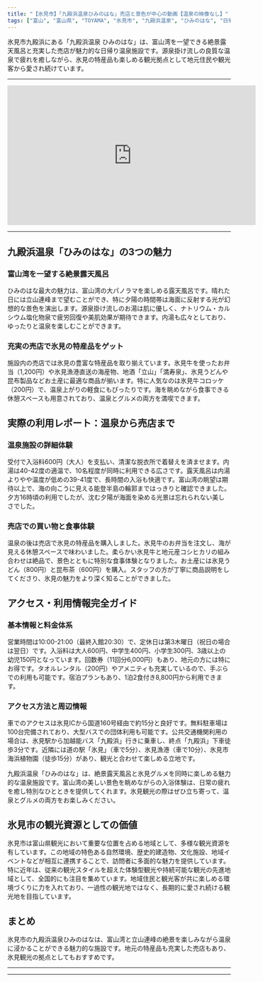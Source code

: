 ```yaml
---
title: "【氷見市】「九殿浜温泉ひみのはな」売店と景色が中心の動画【温泉の映像なし】"
tags: ["富山", "富山県", "TOYAMA", "氷見市", "九殿浜温泉", "ひみのはな", "日帰り温泉", "露天風呂", "絶景", "富山湾", "温泉", "観光", "氷見牛", "海産物", "お土産", "立山連峰", "夕陽", "源泉掛け流し", "売店", "グルメ", "氷見うどん", "地酒", "氷見漁港", "道の駅", "アクセス良好", "駐車場完備", "富山県の観光スポット", "富山県でおすすめの場所", "富山県の温泉", "北陸観光", "#shorts", "YouTube Shorts"]
---
```


氷見市九殿浜にある「九殿浜温泉 ひみのはな」は、富山湾を一望できる絶景露天風呂と充実した売店が魅力的な日帰り温泉施設です。源泉掛け流しの良質な温泉で疲れを癒しながら、氷見の特産品も楽しめる観光拠点として地元住民や観光客から愛され続けています。

---

<!-- 🎥 YouTube動画埋め込み -->
<iframe width="560" height="315" src="https://www.youtube.com/embed/j0u3BnJTMTk" title="YouTube video player" frameborder="0" allowfullscreen></iframe>

---

## 九殿浜温泉「ひみのはな」の3つの魅力

### 富山湾を一望する絶景露天風呂

ひみのはな最大の魅力は、富山湾の大パノラマを楽しめる露天風呂です。晴れた日には立山連峰まで望むことができ、特に夕陽の時間帯は海面に反射する光が幻想的な景色を演出します。源泉掛け流しのお湯は肌に優しく、ナトリウム・カルシウム塩化物泉で疲労回復や美肌効果が期待できます。内湯も広々としており、ゆったりと温泉を楽しむことができます。

### 充実の売店で氷見の特産品をゲット

施設内の売店では氷見の豊富な特産品を取り揃えています。氷見牛を使ったお弁当（1,200円）や氷見漁港直送の海産物、地酒「立山」「満寿泉」、氷見うどんや昆布製品などお土産に最適な商品が揃います。特に人気なのは氷見牛コロッケ（200円）で、温泉上がりの軽食にもぴったりです。海を眺めながら食事できる休憩スペースも用意されており、温泉とグルメの両方を満喫できます。

## 実際の利用レポート：温泉から売店まで

### 温泉施設の詳細体験

受付で入浴料600円（大人）を支払い、清潔な脱衣所で着替えを済ませます。内湯は40-42度の適温で、10名程度が同時に利用できる広さです。露天風呂は内湯よりやや温度が低めの39-41度で、長時間の入浴も快適です。富山湾の眺望は期待以上で、海の向こうに見える能登半島の輪郭まではっきりと確認できました。夕方16時頃の利用でしたが、沈む夕陽が海面を染める光景は忘れられない美しさでした。

### 売店での買い物と食事体験

温泉の後は売店で氷見の特産品を購入しました。氷見牛のお弁当を注文し、海が見える休憩スペースで味わいました。柔らかい氷見牛と地元産コシヒカリの組み合わせは絶品で、景色とともに特別な食事体験となりました。お土産には氷見うどん（800円）と昆布茶（600円）を購入。スタッフの方が丁寧に商品説明をしてくださり、氷見の魅力をより深く知ることができました。

## アクセス・利用情報完全ガイド

### 基本情報と料金体系

営業時間は10:00-21:00（最終入館20:30）で、定休日は第3木曜日（祝日の場合は翌日）です。入浴料は大人600円、中学生400円、小学生300円、3歳以上の幼児150円となっています。回数券（11回分6,000円）もあり、地元の方には特にお得です。タオルレンタル（200円）やアメニティも充実しているので、手ぶらでの利用も可能です。宿泊プランもあり、1泊2食付き8,800円から利用できます。

### アクセス方法と周辺情報

車でのアクセスは氷見ICから国道160号経由で約15分と良好です。無料駐車場は100台完備されており、大型バスでの団体利用も可能です。公共交通機関利用の場合は、氷見駅から加越能バス「九殿浜」行きに乗車し、終点「九殿浜」下車徒歩3分です。近隣には道の駅「氷見」（車で5分）、氷見漁港（車で10分）、氷見市海浜植物園（徒歩15分）があり、観光と合わせて楽しめる立地です。

九殿浜温泉「ひみのはな」は、絶景露天風呂と氷見グルメを同時に楽しめる魅力的な温泉施設です。富山湾の美しい景色を眺めながらの入浴体験は、日常の疲れを癒し特別なひとときを提供してくれます。氷見観光の際はぜひ立ち寄って、温泉とグルメの両方をお楽しみください。

## 氷見市の観光資源としての価値

氷見市は富山県観光において重要な位置を占める地域として、多様な観光資源を有しています。この地域の特色ある自然環境、歴史的建造物、文化施設、地域イベントなどが相互に連携することで、訪問者に多面的な魅力を提供しています。特に近年は、従来の観光スタイルを超えた体験型観光や持続可能な観光の先進地域として、全国的にも注目を集めています。地域住民と観光客が共に楽しめる環境づくりに力を入れており、一過性の観光地ではなく、長期的に愛され続ける観光地を目指しています。

## まとめ

氷見市の九殿浜温泉ひみのはなは、富山湾と立山連峰の絶景を楽しみながら温泉に浸かることができる魅力的な施設です。地元の特産品も充実した売店もあり、氷見観光の拠点としてもおすすめです。

---

<!-- 🗺 Googleマップ（自動表示: page.tsxで地域名から自動生成） -->

<!-- 📍 宿泊リンク（自動表示: page.tsxで地域別リンクを自動生成）
     - タイトルから地域名を抽出
     - JTB / 楽天トラベル / じゃらん / 一休.com 対応
     - 環境変数でプロバイダー切替可能
-->

<!-- 📚 関連記事（自動表示: page.tsxで同カテゴリから2件自動選択） -->

<!-- 🏷️ タグ（自動表示: page.tsxで記事最下部に自動配置） -->

---

<!--
【記事文字数ルール】
- 基本文字数: 最低1000文字以上
- 推奨文字数: 1000〜1500文字（スマホ読みやすさ最優先）
- 上限なし: 情報量的に必要な場合は1500文字や2000文字を超えても良い
- 判断基準: 読者にとって価値ある情報を過不足なく提供できる文字数

【記事構成の最終形】
1. タイトル・動画・本文
2. まとめ
3. Googleマップ（見出しなし、マップのみ自動表示）
4. **宿泊リンク（地域別自動生成）** ← 2025年10月7日追加
5. 関連記事（H3、同カテゴリから2件自動選択）
6. タグ（記事最下部に自動表示）
7. ナビゲーションボタン

【宿泊リンクシステム仕様】
- タイトルから地域名を自動抽出（【〇〇市】形式優先）
- 北陸地方地域辞書: 富山/石川/福井の主要都市対応
- 対応プロバイダー: JTB（既定）/ 楽天トラベル / じゃらん / 一休.com
- 環境変数で切替: NEXT_PUBLIC_DEFAULT_TRAVEL_PROVIDER
- URLテンプレート: 地域名自動エンコード + アフィリエイトID挿入
- 配置位置: Googleマップ直後、関連記事より前

【自動生成セクション】
※以下はpage.tsxで自動生成されるため、記事本文には含めない
- Googleマップ: タイトル【】内の地域名から生成
- 宿泊リンク: 地域名抽出 → Deeplink生成 → スタイル適用
- 関連記事: 同カテゴリから2件を自動選択・リンク化
- タグ: 記事データから最下部に自動配置

【削除済みセクション】
※アクセス方法・周辺情報・公式リンクセクションは不要（2025年10月5日削除）

【AdSense・アフィリエイト】
- Google AdSense: 全ページ自動読み込み（layout.tsx）
- アフィリエイトスクリプト: AffilScript（layout.tsx）
- data-affil属性での動的リンク変換機能あり（現在は宿泊リンクで代替）

【最終更新】2025年10月7日 - 地域別宿泊リンク自動生成システム実装
-->
